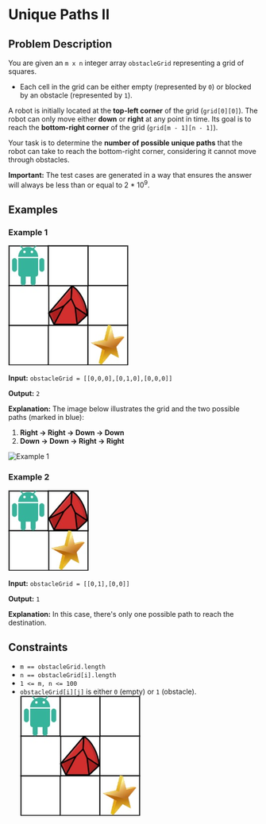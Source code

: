# Unique Paths II

## Problem Description

You are given an `m x n` integer array `obstacleGrid` representing a grid of squares. 

* Each cell in the grid can be either empty (represented by `0`) or blocked by an obstacle (represented by `1`).

A robot is initially located at the **top-left corner** of the grid (`grid[0][0]`). The robot can only move either **down** or **right** at any point in time. Its goal is to reach the **bottom-right corner** of the grid (`grid[m - 1][n - 1]`).

Your task is to determine the **number of possible unique paths** that the robot can take to reach the bottom-right corner, considering it cannot move through obstacles.

**Important:** The test cases are generated in a way that ensures the answer will always be less than or equal to 2 * 10<sup>9</sup>.

## Examples

### Example 1
![Image](image.png)

**Input:** `obstacleGrid = [[0,0,0],[0,1,0],[0,0,0]]`

**Output:** `2`

**Explanation:** The image below illustrates the grid and the two possible paths (marked in blue):

1. **Right -> Right -> Down -> Down**
2. **Down -> Down -> Right -> Right**

![Example 1](https://assets.leetcode.com/uploads/2020/11/04/robot1.jpg) 

### Example 2
![Image](image2.png)

**Input:** `obstacleGrid = [[0,1],[0,0]]`

**Output:** `1`

**Explanation:** In this case, there's only one possible path to reach the destination.

## Constraints

* `m == obstacleGrid.length`
* `n == obstacleGrid[i].length`
* `1 <= m, n <= 100`
* `obstacleGrid[i][j]` is either `0` (empty) or `1` (obstacle).![![alt text](image-1.png)](image.png)
